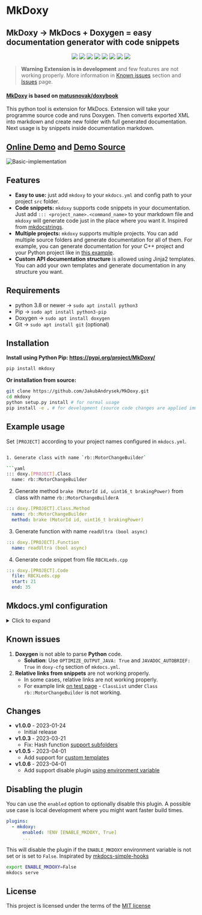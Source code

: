 # MkDoxy

## MkDoxy → MkDocs + Doxygen = easy documentation generator with code snippets


<p align="center">
<a href="https://hits.seeyoufarm.com"><img src="https://hits.seeyoufarm.com/api/count/incr/badge.svg?url=https%3A%2F%2Fgithub.com%2FJakubAndrysek%2FMkDoxy&count_bg=%2379C83D&title_bg=%23555555&icon=&icon_color=%23E7E7E7&title=hits&edge_flat=true"/></a>
<img src="https://img.shields.io/github/license/JakubAndrysek/MkDoxy?style=flat-square">
<img src="https://img.shields.io/github/v/release/JakubAndrysek/MkDoxy?style=flat-square">
<img src="https://img.shields.io/github/stars/JakubAndrysek/MkDoxy?style=flat-square">
<img src="https://img.shields.io/github/forks/JakubAndrysek/MkDoxy?style=flat-square">
<img src="https://img.shields.io/github/issues/JakubAndrysek/MkDoxy?style=flat-square">
<img src="https://img.shields.io/github/discussions/JakubAndrysek/MkDoxy?style=flat-square">
<img src="https://static.pepy.tech/personalized-badge/mkdoxy?period=month&units=international_system&left_color=black&right_color=orange&left_text=Downloads">


</p>


> **Warning**
> **Extension is in development** and few features are not working properly.
> More information in [Known issues](#known-issues) section and [Issues](https://github.com/JakubAndrysek/MkDoxy/issues) page.

#### [MkDoxy](https://github.com/JakubAndrysek/MkDoxy) is based on  [matusnovak/doxybook](https://github.com/matusnovak/doxybook)

This python tool is extension for MkDocs. Extension will take your programme source code and runs Doxygen.
Then converts exported XML into markdown and create new folder with full generated documentation.
Next usage is by snippets inside documentation markdown.

## [Online Demo](https://jakubandrysek.github.io/MkDoxy-demo/) and [Demo Source](https://github.com/JakubAndrysek/MkDoxy-demo)


![Basic-implementation](https://github.com/JakubAndrysek/MkDoxy/raw/main/docs/media/Basic-implementation.png)

## Features
- **Easy to use:** just add `mkdoxy` to your `mkdocs.yml` and config path to your project `src` folder.
- **Code snippets:** `mkdoxy` supports code snippets in your documentation. Just add `::: <project_name>.<command_name>` to your markdown file and `mkdoxy` will generate code just in the place where you want it. Inspired from [mkdocstrings](https://mkdocstrings.github.io/).
- **Multiple projects:** `mkdoxy` supports multiple projects. You can add multiple source folders and generate documentation for all of them. For example, you can generate documentation for your C++ project and your Python project like in [this example](https://mkdoxy-demo.kubaandrysek.cz/api/).
- **Custom API documentation structure** is allowed using Jinja2 templates. You can add your own templates and generate documentation in any structure you want.



## Requirements

- python 3.8 or newer → `sudo apt install python3`
- Pip → `sudo apt install python3-pip`
- Doxygen → `sudo apt install doxygen`
- Git → `sudo apt install git` (optional)

## Installation

**Install using Python Pip: <https://pypi.org/project/MkDoxy/>**

```bash
pip install mkdoxy
```

**Or installation from source:**

```bash
git clone https://github.com/JakubAndrysek/MkDoxy.git
cd mkdoxy
python setup.py install # for normal usage
pip install -e . # for development (source code changes are applied immediately)
```

## Example usage

Set `[PROJECT]` according to your project names configured in `mkdocs.yml`.

```bash

1. Generate class with name `rb::MotorChangeBuilder`

```yaml
::: doxy.[PROJECT].Class
  name: rb::MotorChangeBuilder
```

2. Generate method `brake (MotorId id, uint16_t brakingPower)` from class with name `rb::MotorChangeBuilderA`

```yaml
::: doxy.[PROJECT].Class.Method
  name: rb::MotorChangeBuilder
  method: brake (MotorId id, uint16_t brakingPower)
```

3. Generate function with name `readUltra (bool async)`

```yaml
::: doxy.[PROJECT].Function
  name: readUltra (bool async)
```

4. Generate code snippet from file `RBCXLeds.cpp`

```yaml
::: doxy.[PROJECT].Code
  file: RBCXLeds.cpp
  start: 21
  end: 35
```

## Mkdocs.yml configuration

<details>
<summary>Click to expand</summary>

```yaml
plugins:
  - mkdoxy:
      projects:
        apiProject1: # name of project must be alphanumeric + numbers (without spaces)
          src-dirs: path/to/src/project1
          full-doc: True
          doxy-cfg:
            FILE_PATTERNS: "*.cpp *.h*"
            EXAMPLE_PATH: examples
            RECURSIVE: True
        apiProject2:
          src-dirs: path/to/src/project2
          full-doc: True
          template-dir: path/to/userDefined/templates # optional (default is mkdoxy/templates) - custom template will replace default template
          # Example of custom template: https://mkdoxy-demo.kubaandrysek.cz/esp/annotated/
          doxy-cfg:
            FILE_PATTERNS: "*.py"
            EXAMPLE_PATH: ""
            RECURSIVE: True
            OPTIMIZE_OUTPUT_JAVA: True
            JAVADOC_AUTOBRIEF: True
            EXTRACT_ALL: True
        predefinedProject3:
          src-dirs: path/to/src/project3
          full-doc: False
          doxy-cfg:
            PREDEFINED: __cplusplus # example there: https://github.com/kuba2k2/libretuya/blob/master/mkdocs.yml
            CASE_SENSE_NAMES: NO
...
nav:
  - Home: 'index.md'
  - API:
      - Project 1:
          - 'Links': 'apiProject1/links.md'
          - 'Classes':
              - 'Class List': 'apiProject1/annotated.md'
              - 'Class Index': 'apiProject1/classes.md'
              - 'Class Hierarchy': 'apiProject1/hierarchy.md'
              - 'Class Members': 'apiProject1/class_members.md'
              - 'Class Member Functions': 'apiProject1/class_member_functions.md'
              - 'Class Member Variables': 'apiProject1/class_member_variables.md'
              - 'Class Member Typedefs': 'apiProject1/class_member_typedefs.md'
              - 'Class Member Enumerations': 'apiProject1/class_member_enums.md'
          - 'Namespaces':
              - 'Namespace List': 'apiProject1/namespaces.md'
              - 'Namespace Members': 'apiProject1/namespace_members.md'
              - 'Namespace Member Functions': 'apiProject1/namespace_member_functions.md'
              - 'Namespace Member Variables': 'apiProject1/namespace_member_variables.md'
              - 'Namespace Member Typedefs': 'apiProject1/namespace_member_typedefs.md'
              - 'Namespace Member Enumerations': 'apiProject1/namespace_member_enums.md'
          - 'Functions': 'apiProject1/functions.md'
          - 'Variables': 'apiProject1/variables.md'
          - 'Macros': 'apiProject1/macros.md'
          - 'Files': 'apiProject1/files.md'
      - Project 2:
...

use_directory_urls: true # (optional) for better links without .html extension
```
</details>

## Known issues
1. **Doxygen** is not able to parse **Python** code.
    - **Solution**: Use `OPTIMIZE_OUTPUT_JAVA: True` and `JAVADOC_AUTOBRIEF: True` in `doxy-cfg` section of `mkdocs.yml`.
2. **Relative links from snippets** are not working properly.
    - In some cases, relative links are not working properly.
    - For example link [on test page](https://mkdoxy-demo.kubaandrysek.cz/api/#:~:text=Class%20rb%3A%3AMotorChangeBuilder-,ClassList,-%3E%20rb%20%3E) - `ClassList` under `Class rb::MotorChangeBuilder` is not working.

## Changes

- **v1.0.0** - 2023-01-24
    - Initial release
- **v1.0.3** - 2023-03-21
    - Fix: Hash function [support subfolders](https://github.com/JakubAndrysek/MkDoxy/pull/29)
- **v1.0.5** - 2023-04-01
    - Add support for [custom templates](https://github.com/JakubAndrysek/MkDoxy/pull/39)
- **v1.0.6** - 2023-04-01
    - Add support disable plugin [using environment variable](#disabling-the-plugin)


## Disabling the plugin
You can use the `enabled` option to optionally disable this plugin. A possible use case is local development where you might want faster build times.

```yaml
plugins:
  - mkdoxy:
      enabled: !ENV [ENABLE_MKDOXY, True]
      ...
```

This will disable the plugin if the `ENABLE_MKDOXY` environment variable is not set or is set to `False`.
Inspirated by [mkdocs-simple-hooks](https://github.com/aklajnert/mkdocs-simple-hooks)

```bash
export ENABLE_MKDOXY=False
mkdocs serve
```

## License

This project is licensed under the terms of the [MIT license]([/LICENSE](https://github.com/JakubAndrysek/MkDoxy/blob/main/LICENSE))